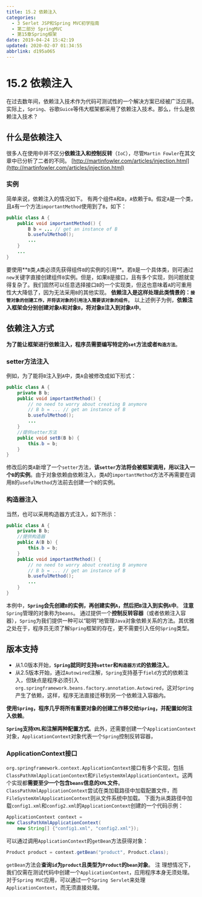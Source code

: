 ```yaml
---
title: 15.2 依赖注入
categories: 
  - 3 Serlet JSP和Spring MVC初学指南
  - 第二部分 SpringMVC
  - 第15章Spring框架
date: 2019-04-24 15:42:19
updated: 2020-02-07 01:34:55
abbrlink: d195a065
---
```

# 15.2 依赖注入 #
在过去数年间，依赖注入技术作为代码可测试性的一个解决方案已经被广泛应用。实际上，`Spring`、谷歌`Guice`等伟大框架都采用了依赖注入技术。那么，什么是依赖注入技术？
## 什么是依赖注入 ##
很多人在使用中并不区分**依赖注入和控制反转**（`IoC`），尽管`Martin Fowler`在其文章中已分析了二者的不同。
[http://martinfowler.com/articles/injection.html](http://martinfowler.com/articles/injection.html)
### 实例 ###
简单来说，依赖注入的情况如下。
有两个组件`A`和`B`，`A`依赖于`B`。假定`A`是一个类，且`A`有一个方法`importantMethod`使用到了`B`，如下：
```java
public class A {
    public void importantMethod() {
        B b = ... // get an instance of B
        b.usefulMethod();
        ...
    }
    ...
}
```
要使用**`B`类,`A`类必须先获得组件`B`的实例的引用**。若`B`是一个具体类，则可通过`new`关键字直接创建组件`B`实例。但是，如果`B`是接口，且有多个实现，则问题就变得复杂了。我们固然可以任意选择接口`B`的一个实现类，但这也意味着`A`的可重用性大大降低了，因为无法采用`B`的其他实现。
**依赖注入是这样处理此类情景的：`接管对象的创建工作，并将该对象的引用注入需要该对象的组件`**。
以上述例子为例，**依赖注入框架会分别创建对象`A`和对象`B`，将对象`B`注入到对象`A`中**。
## 依赖注入方式 ##
**为了能让框架进行依赖注入，程序员需要编写特定的`set`方法或者`构造方法`**。
### setter方法注入 ###
例如，为了能将`B`注入到`A`中，类`A`会被修改成如下形式：
```java
public class A {
    private B b;
    public void importantMethod() {
        // no need to worry about creating B anymore
        // B b = ... // get an instance of B
        b.usefulMethod();
        ...
    }
    //提供setter方法
    public void setB(B b) {
        this.b = b;
    }
}
```
修改后的类`A`新增了一个`setter`方法，**该`setter`方法将会被框架调用，用以注入一个`B`的实例**。由于对象依赖由依赖注入，类`A`的`importantMethod`方法不再需要在调用`B`的`usefulMethod`方法前去创建一个`B`的实例。
### 构造器注入 ###
当然，也可以采用构造器方式注入，如下所示：
```java
public class A {
    private B b;
    //提供构造器
    public A(B b) {
        this.b = b;
    }
    public void importantMethod() {
        // no need to worry about creating B anymore
        // B b = ... // get an instance of B
        b.usefulMethod();
        ...
    }
}
```
本例中，**`Spring`会先创建`B`的实例，再创建实例`A`，然后把`B`注入到实例`A`中**。
**注意**
`Spring`管理的对象称为`beans`。
通过提供一个**控制反转容器**（或者依赖注入容器），`Spring`为我们提供一种可以“聪明”地管理`Java`对象依赖关系的方法。其优雅之处在于，程序员无须了解`Spring`框架的存在，更不需要引入任何`Spring`类型。
## 版本支持 ##
- 从1.0版本开始，**`Spring`就同时支持`setter`和`构造器方式`的依赖注入**。
- 从2.5版本开始，通过`Autowired`注解，`Spring`支持基于`field`方式的依赖注入，但缺点是程序必须引入`org.springframework.beans.factory.annotation.Autowired`，这对`Spring`产生了依赖，这样，程序无法直接迁移到另一个依赖注入容器内。

**使用`Spring`，程序几乎将所有重要对象的创建工作移交给`Spring`，并配置如何注入依赖**。

**`Spring`支持`XML`和注解两种配置方式**。此外，还需要创建一个`ApplicationContext`对象，`ApplicationContext`对象代表一个`Spring`控制反转容器，
### ApplicationContext接口 ###
`org.springframework.context.ApplicationContext`接口有多个实现，包括`ClassPathXmlApplicationContext`和`FileSystemXmlApplicationContext`。这两个实现都**需要至少一个包含`beans`信息的`XML`文件**。`ClassPathXmlApplicationContext`尝试在类加载路径中加载配置文件，而`FileSystemXmlApplicationContext`则从文件系统中加载。
下面为从类路径中加载`config1.xml`和`config2.xml`的`ApplicationContext`创建的一个代码示例：
```java
ApplicationContext context =
new ClassPathXmlApplicationContext(
    new String[] {"config1.xml", "config2.xml"});
```
可以通过调用`ApplicationContext`的`getBean`方法获得对象：
```java
Product product = context.getBean("product", Product.class);
```
`getBean`方法会**查询`id`为`product`且类型为`Product`的`bean`对象**。
注
理想情况下，我们仅需在测试代码中创建一个`ApplicationContext`，应用程序本身无须处理。对于`Spring MVC`应用，可以通过一个`Spring Servlet`来处理`ApplicationContext`，而无须直接处理。


